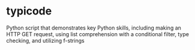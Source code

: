 # typicode
Python script that demonstrates key Python skills, including making an HTTP GET request, using list comprehension with a conditional filter, type checking, and utilizing f-strings
